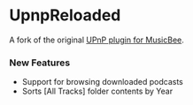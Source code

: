# UpnpReloaded

A fork of the original [UPnP plugin for MusicBee](https://getmusicbee.com/addons/plugins/11/upnp-dlna-device-support/).

### New Features
- Support for browsing downloaded podcasts
- Sorts [All Tracks] folder contents by Year
